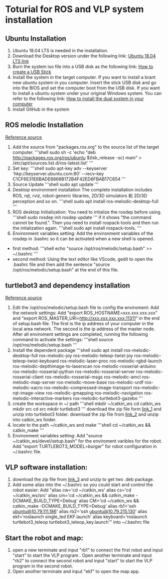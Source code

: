 # Toturial for ROS and VLP system installation
## Ubuntu Installation
1. Ubuntu 18.04 LTS is needed in the installation.
2. Download the Desktop version under the following link: 
[Ubuntu 18.04 LTS link](https://ubuntu.com/download/alternative-downloads)
3. Burn the system iso file into a USB disk as the following link:
[How to create a USB Stick](https://ubuntu.com/tutorials/create-a-usb-stick-on-windows#1-overview)
4. Install the system in the target computer.
If you want to install a brant new ubuntu system in you computer. Insert the stick USB disk and  go into the BIOS and set the computer boot from the USB disk. 
If you want to install a ubuntu system under your original Windows system. You can refer to the following link: [How to install the dual system in your computer](https://itsfoss.com/install-ubuntu-1404-dual-boot-mode-windows-8-81-uefi/)
5. Install GitHub in the system


## ROS melodic Installation
[Reference source](http://wiki.ros.org/melodic/Installation/Ubuntu)
1. Add the source from "packages.ros.org" to the source list of the target computer.
'''shell
sudo sh -c 'echo "deb http://packages.ros.org/ros/ubuntu $(lsb_release -sc) main" > /etc/apt/sources.list.d/ros-latest.list'
'''
2. Set key:
'''shell
sudo apt-key adv --keyserver 'hkp://keyserver.ubuntu.com:80' --recv-key C1CF6E31E6BADE8868B172B4F42ED6FBAB17C654
'''
3. Source Update
'''shell
sudo apt update
'''
4. Desktop environment installation
The complete installation includes ROS, rqt, rviz, robot-generic libraries, 2D/3D simulators 和 2D/3D perception and so on.
'''shell
sudo apt install ros-melodic-desktop-full 
'''
5. ROS desktop Initialization:
You need to intialize the rosdep before using. 
'''shell
sudo rosdep init
rosdep update
'''
if it shows "the command cannot be found.". Then you need to install rospack-tools and then run the intialization again.
'''shell
sudo apt install rospack-tools.
'''
6. Environment variables setting:
Add the environment variables of the rosdep in .bashrc so it can be activated when a new shell is opened. 
* first method:
'''shell
echo "source /opt/ros/melodic/setup.bash" >> ~/.bashrc
'''
* second method:
Using the text editor like VScode, gedit to open the .bashrc file and then add the sentence "source /opt/ros/melodic/setup.bash" at the end of this file.


## turtlebot3 and dependency installation
[Reference source](https://emanual.robotis.com/docs/en/platform/turtlebot3/quick-start/#pc-setup)
1. Edit the /opt/ros/melodic/setup.bash file to config the enviroment:
Add the network settings: Add "export ROS_HOSTNAME=xxx.xxx.xxx.xxx" and "export ROS_MASTER_URI=http://xxx.xxx.xxx.xxx:11311" in the end of setup.bash file. The first is the ip address of your computer in the local area network. The second is the ip address of the master node.
After all enviroment settings are completed, running the following command to activate the settings:
'''shell
source /opt/ros/melodic/setup.bash 
'''
2. Install the dependent package
'''shell
sudo apt install ros-melodic-desktop-full ros-melodic-joy ros-melodic-teleop-twist-joy ros-melodic-teleop-twist-keyboard ros-melodic-laser-proc ros-melodic-rgbd-launch ros-melodic-depthimage-to-laserscan ros-melodic-rosserial-arduino ros-melodic-rosserial-python ros-melodic-rosserial-server ros-melodic-rosserial-client ros-melodic-rosserial-msgs ros-melodic-amcl ros-melodic-map-server ros-melodic-move-base ros-melodic-urdf ros-melodic-xacro ros-melodic-compressed-image-transport ros-melodic-rqt-image-view ros-melodic-gmapping ros-melodic-navigation ros-melodic-interactive-markers ros-melodic-turtlebot3-gazebo
'''
3. create the workspace in ~/ path
'''shell
mkdir ~/catkin_ws
cd catkin_ws
mkdir src
cd src
mkdir turtlebot3
'''
download the zip file form [link_1](https://github.com/KwanWaiPang/SLO-VLP-EKF/tree/master) and unzip into turtlebot3 folder.
download the zip file from [link_2](https://github.com/KwanWaiPang/SLO-VLP-EKF/blob/main/turtlebot3_msgs.zip) and unzip into catkin_ws folder.
4. locate to the path ~/catkin_ws and make
'''shell
cd ~/catkin_ws && catkin_make
'''
5. Environment variables setting:
Add "source ~/catkin_ws/devel/setup.bash" for the enviroment varibles for the robot.
Add "export TURTLEBOT3_MODEL=burger" for robot configuration in ~/.bashrc file.

## VLP software installation:

1. download the zip file from [link_3](https://github.com/KwanWaiPang/SLO-VLP-EKF/blob/main/vlp%20package.zip) and unzip to get two .deb package.
2. Add some alias into the ~/.bashrc so you could start and control the robot easier:
Add "alias cw='cd ~/catkin_ws'
alias cs='cd ~/catkin_ws/src'
alias cm='cd ~/catkin_ws && catkin_make -DCMAKE_BUILD_TYPE=Debug'
alias CM='cd ~/catkin_ws && catkin_make -DCMAKE_BUILD_TYPE=Debug'
alias rb1='ssh ubuntu@10.79.111.186'
alias rb2='ssh ubuntu@10.79.215.130'
alias ekf='roslaunch single_led EKF.launch'
alias keyboard='roslaunch turtlebot3_teleop turtlebot3_teleop_key.launch'"
into ~/.bashrc file

## Start the robot and map:
1. open a new terminate and input "rb1" to connect the first robot and input "start" to start the VLP program . Open another terminate and input "rb2" to connect the second robot and input "start" to start the VLP program in the second robot.
2. Open another terminate and input "ekf" to open the map app.
